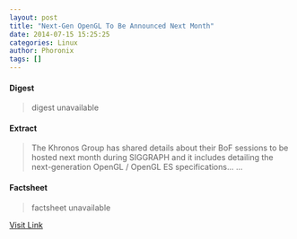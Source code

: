 ```yaml
---
layout: post
title: "Next-Gen OpenGL To Be Announced Next Month"
date: 2014-07-15 15:25:25
categories: Linux
author: Phoronix
tags: []
---
```



#### Digest
>digest unavailable

#### Extract
>The Khronos Group has shared details about their BoF sessions to be hosted next month during SIGGRAPH and it includes detailing the next-generation OpenGL / OpenGL ES specifications......

#### Factsheet
>factsheet unavailable

[Visit Link](https://www.linux.com/news/software/applications/780517-next-gen-opengl-to-be-announced-next-month/)


